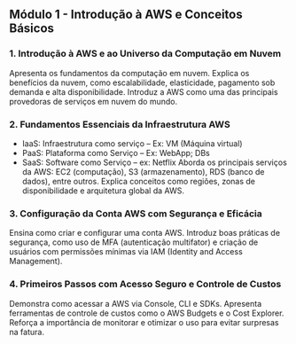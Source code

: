 ## Módulo 1 - Introdução à AWS e Conceitos Básicos

### 1. Introdução à AWS e ao Universo da Computação em Nuvem
Apresenta os fundamentos da computação em nuvem.
Explica os benefícios da nuvem, como escalabilidade, elasticidade, pagamento sob demanda e alta disponibilidade.
Introduz a AWS como uma das principais provedoras de serviços em nuvem do mundo.

### 2. Fundamentos Essenciais da Infraestrutura AWS
- IaaS: Infraestrutura como serviço – Ex: VM (Máquina virtual)
- PaaS: Plataforma como Serviço – Ex: WebApp; DBs
-	SaaS: Software como Serviço – ex: Netflix
Aborda os principais serviços da AWS: EC2 (computação), S3 (armazenamento), RDS (banco de dados), entre outros.
Explica conceitos como regiões, zonas de disponibilidade e arquitetura global da AWS.

### 3. Configuração da Conta AWS com Segurança e Eficácia
Ensina como criar e configurar uma conta AWS.
Introduz boas práticas de segurança, como uso de MFA (autenticação multifator) e criação de usuários com permissões mínimas via IAM (Identity and Access Management).

### 4. Primeiros Passos com Acesso Seguro e Controle de Custos
Demonstra como acessar a AWS via Console, CLI e SDKs.
Apresenta ferramentas de controle de custos como o AWS Budgets e o Cost Explorer.
Reforça a importância de monitorar e otimizar o uso para evitar surpresas na fatura.



